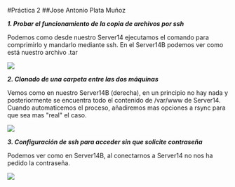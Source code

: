 
#Práctica 2
##Jose Antonio Plata Muñoz

***1. Probar el funcionamiento de la copia de archivos por ssh***

Podemos como desde nuestro Server14 ejecutamos el comando para comprimirlo y mandarlo mediante ssh. En el Server14B podemos ver como está nuestro archivo .tar


 ![](http://i.imgur.com/s37Rqzd.png)


***2. Clonado de una carpeta entre las dos máquinas***

Vemos como en nuestro Server14B (derecha), en un principio no hay nada y posteriormente se encuentra todo el contenido de /var/www de Server14. Cuando automaticemos el proceso, añadiremos mas opciones a rsync para que sea mas "real" el caso.

![](http://i.imgur.com/dqGdRTP.png)

***3. Configuración de ssh para acceder sin que solicite contraseña***

Podemos ver como en Server14B, al conectarnos a Server14 no nos ha pedido la contraseña.

![](http://i.imgur.com/aG8gYok.png)



